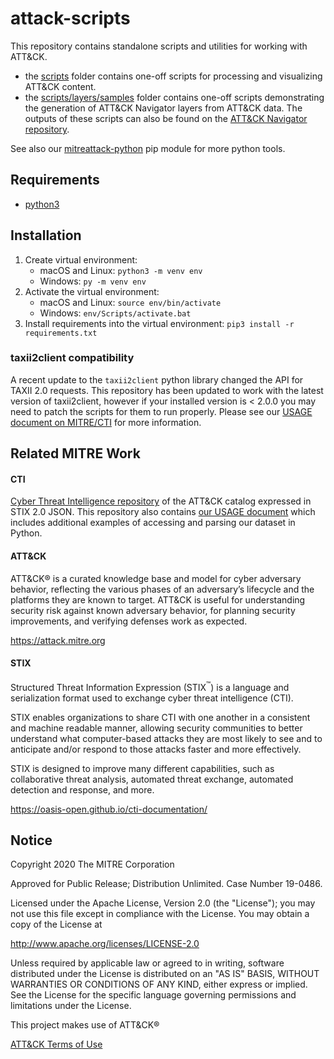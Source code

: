 # attack-scripts

This repository contains standalone scripts and utilities for working with ATT&CK.
- the [scripts](scripts) folder contains one-off scripts for processing and visualizing ATT&CK content.
- the [scripts/layers/samples](scripts/layers/samples) folder contains one-off scripts demonstrating the generation of ATT&CK Navigator layers from ATT&CK data. The outputs of these scripts can also be found on the [ATT&CK Navigator repository](https://github.com/mitre-attack/attack-navigator/tree/master/layers/data/samples).

See also our [mitreattack-python](https://github.com/mitre-attack/mitreattack-python/) pip module for more python tools.

## Requirements
- [python3](https://www.python.org/)

## Installation
1. Create virtual environment:
    - macOS and Linux: `python3 -m venv env`
    - Windows: `py -m venv env`
2. Activate the virtual environment:
    - macOS and Linux: `source env/bin/activate`
    - Windows: `env/Scripts/activate.bat`
3. Install requirements into the virtual environment: `pip3 install -r requirements.txt`

### taxii2client compatibility
A recent update to the `taxii2client` python library changed the API for TAXII 2.0 requests. This repository has been updated to work with the latest version of taxii2client, however if your installed version is < 2.0.0 you may need to patch the scripts for them to run properly. Please see our [USAGE document on MITRE/CTI](https://github.com/mitre/cti/blob/master/USAGE.md#taxii2client) for more information.

## Related MITRE Work
#### CTI
[Cyber Threat Intelligence repository](https://github.com/mitre/cti) of the ATT&CK catalog expressed in STIX 2.0 JSON. This repository also contains [our USAGE document](https://github.com/mitre/cti/blob/master/USAGE.md) which includes additional examples of accessing and parsing our dataset in Python.

#### ATT&CK
ATT&CK® is a curated knowledge base and model for cyber adversary behavior, reflecting the various phases of an adversary’s lifecycle and the platforms they are known to target. ATT&CK is useful for understanding security risk against known adversary behavior, for planning security improvements, and verifying defenses work as expected.

https://attack.mitre.org

#### STIX
Structured Threat Information Expression (STIX<sup>™</sup>) is a language and serialization format used to exchange cyber threat intelligence (CTI).

STIX enables organizations to share CTI with one another in a consistent and machine readable manner, allowing security communities to better understand what computer-based attacks they are most likely to see and to anticipate and/or respond to those attacks faster and more effectively.

STIX is designed to improve many different capabilities, such as collaborative threat analysis, automated threat exchange, automated detection and response, and more.

https://oasis-open.github.io/cti-documentation/

## Notice

Copyright 2020 The MITRE Corporation

Approved for Public Release; Distribution Unlimited. Case Number 19-0486.

Licensed under the Apache License, Version 2.0 (the "License");
you may not use this file except in compliance with the License.
You may obtain a copy of the License at

   http://www.apache.org/licenses/LICENSE-2.0

Unless required by applicable law or agreed to in writing, software
distributed under the License is distributed on an "AS IS" BASIS,
WITHOUT WARRANTIES OR CONDITIONS OF ANY KIND, either express or implied.
See the License for the specific language governing permissions and
limitations under the License.

This project makes use of ATT&CK®

[ATT&CK Terms of Use](https://attack.mitre.org/resources/terms-of-use/)
